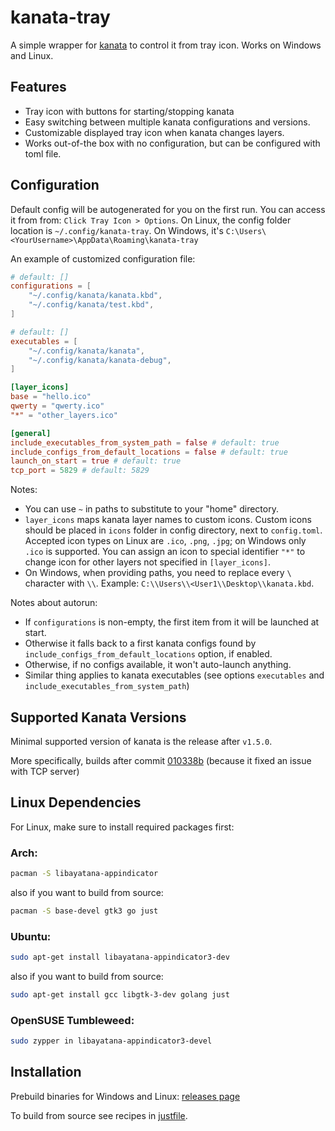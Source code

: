# kanata-tray

A simple wrapper for [kanata](https://github.com/jtroo/kanata) to control it from tray icon. 
Works on Windows and Linux.

## Features

- Tray icon with buttons for starting/stopping kanata
- Easy switching between multiple kanata configurations and versions.
- Customizable displayed tray icon when kanata changes layers.
- Works out-of-the box with no configuration, but can be configured with toml file.

## Configuration

Default config will be autogenerated for you on the first run. 
You can access it from from: `Click Tray Icon > Options`. 
On Linux, the config folder location is `~/.config/kanata-tray`. 
On Windows, it's `C:\Users\<YourUsername>\AppData\Roaming\kanata-tray`

An example of customized configuration file:

```toml
# default: []
configurations = [
    "~/.config/kanata/kanata.kbd",
    "~/.config/kanata/test.kbd",
]

# default: []
executables = [
    "~/.config/kanata/kanata", 
    "~/.config/kanata/kanata-debug",
]

[layer_icons]
base = "hello.ico" 
qwerty = "qwerty.ico"
"*" = "other_layers.ico"

[general]
include_executables_from_system_path = false # default: true
include_configs_from_default_locations = false # default: true
launch_on_start = true # default: true
tcp_port = 5829 # default: 5829
```

Notes:
- You can use `~` in paths to substitute to your "home" directory.
- `layer_icons` maps kanata layer names to custom icons. Custom icons should be placed in `icons` folder in config directory, next to `config.toml`. Accepted icon types on Linux are `.ico`, `.png`, `.jpg`; on Windows only `.ico` is supported. You can assign an icon to special identifier `"*"` to change icon for other layers not specified in `[layer_icons]`.
- On Windows, when providing paths, you need to replace every `\` character with `\\`. Example: `C:\\Users\\<User1\\Desktop\\kanata.kbd`.

Notes about autorun:
- If `configurations` is non-empty, the first item from it will be launched at start.
- Otherwise it falls back to a first kanata configs found by `include_configs_from_default_locations` option, if enabled.
- Otherwise, if no configs available, it won't auto-launch anything.
- Similar thing applies to kanata executables (see options `executables` and `include_executables_from_system_path`)

## Supported Kanata Versions

Minimal supported version of kanata is the release after `v1.5.0`.

More specifically, builds after commit [010338b](https://github.com/jtroo/kanata/commit/010338b14d0020098b9263a615ef2152c249d666) (because it fixed an issue with TCP server) 

## Linux Dependencies

For Linux, make sure to install required packages first:

### Arch:
```bash
pacman -S libayatana-appindicator
```

also if you want to build from source:
```bash
pacman -S base-devel gtk3 go just
``` 

### Ubuntu:
```bash
sudo apt-get install libayatana-appindicator3-dev 
```

also if you want to build from source:
```bash
sudo apt-get install gcc libgtk-3-dev golang just
```

### OpenSUSE Tumbleweed:
```bash
sudo zypper in libayatana-appindicator3-devel
```

## Installation

Prebuild binaries for Windows and Linux: [releases page](https://github.com/rszyma/kanata-tray/releases/latest)

To build from source see recipes in [justfile](./justfile).
